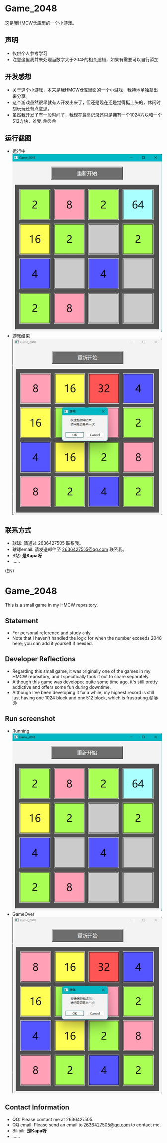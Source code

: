 # Game_2048

这是我HMCW仓库里的一个小游戏。

## 声明

- 仅供个人参考学习
- 注意这里我并未处理当数字大于2048的相关逻辑，如果有需要可以自行添加

## 开发感想

- 关于这个小游戏，本来是我HMCW仓库里面的一个小游戏，我特地单独拿出来分享。
- 这个游戏虽然很早就有人开发出来了，但还是现在还是觉得挺上头的，休闲时刻玩玩还有点意思。
- 虽然我开发了有一段时间了，我现在最高记录还只是拥有一个1024方块和一个512方块，难受.😢😢😢

## 运行截图

- 运行中 ![运行中](Img/RunImg.png)
- 游戏结束 ![游戏结束](Img/GameOverImg.png)

## 联系方式

-  球球: 请通过 2636427505 联系我。
-  球球email: 请发送邮件至 [2636427505@qq.com](https://mail.qq.com/) 联系我。
-  B站: **是Kapa呀**
-  ......

(EN)
# Game_2048

This is a small game in my HMCW repository.

## Statement

- For personal reference and study only
- Note that I haven't handled the logic for when the number exceeds 2048 here; you can add it yourself if needed.

## Developer Reflections

- Regarding this small game, it was originally one of the games in my HMCW repository, and I specifically took it out to share separately.
- Although this game was developed quite some time ago, it's still pretty addictive and offers some fun during downtime.
- Although I've been developing it for a while, my highest record is still just having one 1024 block and one 512 block, which is frustrating.😢😢😢


## Run screenshot

- Running ![Running](Img/RunImg.png)
- GameOver ![GameOver](Img/GameOverImg.png)

## Contact Information

- QQ: Please contact me at 2636427505.
- QQ email: Please send an email to [2636427505@qq.com](https://mail.qq.com/) to contact me.
- Bilibili: **是Kapa呀**
- ......
